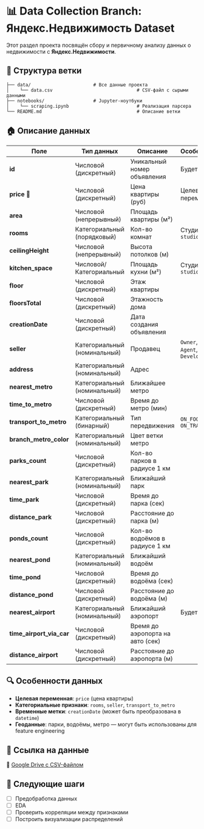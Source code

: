 # 📊 Data Collection Branch: Яндекс.Недвижимость Dataset  

Этот раздел проекта посвящён сбору и первичному анализу данных о недвижимости с **Яндекс.Недвижимости**.  

## 📂 Структура ветки
    ├── data/                       # Все данные проекта
    │    └── data.csv                               # CSV-файл с сырыми данными
    ├── notebooks/                  # Jupyter-ноутбуки
    │    └── scraping.ipynb                         # Реализация парсера
    └── README.md                                   # Описание ветки

## 🏠 Описание данных  

| Поле | Тип данных | Описание | Особенности |
|------|------------|----------|-------------|
| **id** | Числовой (дискретный) | Уникальный номер объявления | Будет удалён |
| **price** 🎯 | Числовой (дискретный) | Цена квартиры (руб) | Целевая переменная |
| **area** | Числовой (непрерывный) | Площадь квартиры (м²) | |
| **rooms** | Категориальный (порядковый) | Кол-во комнат | Студия → `studio` |
| **ceilingHeight** | Числовой (непрерывный) | Высота потолков (м) | |
| **kitchen_space** | Числовой/Категориальный | Площадь кухни (м²) | Студия → `studio` |
| **floor** | Числовой (дискретный) | Этаж квартиры | |
| **floorsTotal** | Числовой (дискретный) | Этажность дома | |
| **creationDate** | Числовой (дискретный) | Дата создания объявления | |
| **seller** | Категориальный (номинальный) | Продавец | `Owner`, `Agency`, `Agent`, `Developer` |
| **address** | Категориальный (номинальный) | Адрес | |
| **nearest_metro** | Категориальный (номинальный) | Ближайшее метро | |
| **time_to_metro** | Числовой (дискретный) | Время до метро (мин) | |
| **transport_to_metro** | Категориальный (бинарный) | Тип передвижения | `ON_FOOT`, `ON_TRANSPORT` |
| **branch_metro_color** | Категориальный (номинальный) | Цвет ветки метро | |
| **parks_count** | Числовой (дискретный) | Кол-во парков в радиусе 1 км | |
| **nearest_park** | Категориальный (номинальный) | Ближайший парк | |
| **time_park** | Числовой (дискретный) | Время до парка (сек) | |
| **distance_park** | Числовой (дискретный) | Расстояние до парка (м) | |
| **ponds_count** | Числовой (дискретный) | Кол-во водоёмов в радиусе 1 км | |
| **nearest_pond** | Категориальный (номинальный) | Ближайший водоём | |
| **time_pond** | Числовой (дискретный) | Время до водоёма (сек) | |
| **distance_pond** | Числовой (дискретный) | Расстояние до водоёма (м) | |
| **nearest_airport** | Категориальный (номинальный) | Ближайший аэропорт | Будет удалён |
| **time_airport_via_car** | Числовой (дискретный) | Время до аэропорта на авто (сек) | |
| **distance_airport** | Числовой (дискретный) | Расстояние до аэропорта (м) | |

## 🔍 Особенности данных  
- **Целевая переменная**: `price` (цена квартиры)  
- **Категориальные признаки**: `rooms`, `seller`, `transport_to_metro`  
- **Временные метки**: `creationDate` (может быть преобразована в `datetime`)  
- **Геоданные**: парки, водоёмы, метро — могут быть использованы для feature engineering  

## 🔗 Ссылка на данные  
📂 [Google Drive с CSV-файлом](https://drive.google.com/drive/folders/14qLfl0McU7WnyDVBjQ3uI3PYoDN-E_GJ?usp=sharing)  

## 📌 Следующие шаги  
- [ ] Предобработка данных
- [ ] EDA
- [ ] Проверить корреляции между признаками  
- [ ] Построить визуализации распределений  
